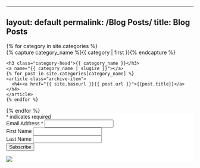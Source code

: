 
---
layout: default
permalink: /Blog Posts/
title: Blog Posts
---


<div id="archives">
{% for category in site.categories %}
  <div class="archive-group">
    {% capture category_name %}{{ category | first }}{% endcapture %}
    <div id="#{{ category_name | slugize }}"></div>
    <p></p>

    <h3 class="category-head">{{ category_name }}</h3>
    <a name="{{ category_name | slugize }}"></a>
    {% for post in site.categories[category_name] %}
    <article class="archive-item">
      <h4><a href="{{ site.baseurl }}{{ post.url }}">{{post.title}}</a></h4>
    </article>
    {% endfor %}
  </div>
{% endfor %}
</div><!-- Begin Mailchimp Signup Form -->
<link href="//cdn-images.mailchimp.com/embedcode/classic-10_7_dtp.css" rel="stylesheet" type="text/css">
<style type="text/css">
	#mc_embed_signup{background:#fff; clear:left; font:14px Helvetica,Arial,sans-serif; }
	/* Add your own Mailchimp form style overrides in your site stylesheet or in this style block.
	   We recommend moving this block and the preceding CSS link to the HEAD of your HTML file. */
</style>
<div id="mc_embed_signup">
<form action="https://hughgabriel.us20.list-manage.com/subscribe/post?u=8b12c3fe30591b6791aeb4a45&amp;id=3430f4c2b2" method="post" id="mc-embedded-subscribe-form" name="mc-embedded-subscribe-form" class="validate" target="_blank" novalidate>
    <div id="mc_embed_signup_scroll">
<div class="indicates-required"><span class="asterisk">*</span> indicates required</div>
<div class="mc-field-group">
	<label for="mce-EMAIL">Email Address  <span class="asterisk">*</span>
</label>
	<input type="email" value="" name="EMAIL" class="required email" id="mce-EMAIL">
</div>
<div class="mc-field-group">
	<label for="mce-FNAME">First Name </label>
	<input type="text" value="" name="FNAME" class="" id="mce-FNAME">
</div>
<div class="mc-field-group">
	<label for="mce-LNAME">Last Name </label>
	<input type="text" value="" name="LNAME" class="" id="mce-LNAME">
</div>
	<div id="mce-responses" class="clear foot">
		<div class="response" id="mce-error-response" style="display:none"></div>
		<div class="response" id="mce-success-response" style="display:none"></div>
	</div>    <!-- real people should not fill this in and expect good things - do not remove this or risk form bot signups-->
    <div style="position: absolute; left: -5000px;" aria-hidden="true"><input type="text" name="b_8b12c3fe30591b6791aeb4a45_3430f4c2b2" tabindex="-1" value=""></div>
        <div class="optionalParent">
            <div class="clear foot">
                <input type="submit" value="Subscribe" name="subscribe" id="mc-embedded-subscribe" class="button">
                <p class="brandingLogo"><a href="http://eepurl.com/hRUTRD" title="Mailchimp - email marketing made easy and fun"><img src="https://eep.io/mc-cdn-images/template_images/branding_logo_text_dark_dtp.svg"></a></p>
            </div>
        </div>
    </div>
</form>
</div>
<script type='text/javascript' src='//s3.amazonaws.com/downloads.mailchimp.com/js/mc-validate.js'></script><script type='text/javascript'>(function($) {window.fnames = new Array(); window.ftypes = new Array();fnames[0]='EMAIL';ftypes[0]='email';fnames[1]='FNAME';ftypes[1]='text';fnames[2]='LNAME';ftypes[2]='text';fnames[4]='PHONE';ftypes[4]='phone';}(jQuery));var $mcj = jQuery.noConflict(true);</script>
<!--End mc_embed_signup-->
